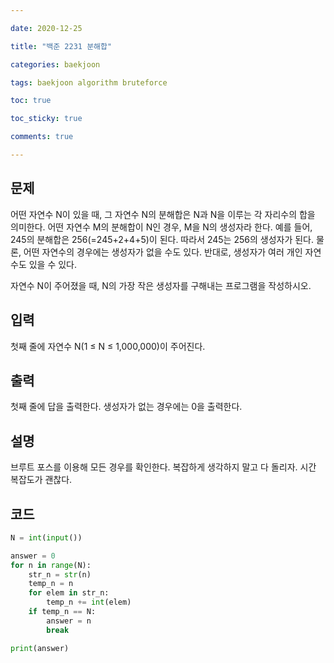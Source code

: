 ```yaml
---

date: 2020-12-25

title: "백준 2231 분해합"

categories: baekjoon

tags: baekjoon algorithm bruteforce

toc: true

toc_sticky: true

comments: true

---
```


## 문제
어떤 자연수 N이 있을 때, 그 자연수 N의 분해합은 N과 N을 이루는 각 자리수의 합을 의미한다. 어떤 자연수 M의 분해합이 N인 경우, M을 N의 생성자라 한다. 예를 들어, 245의 분해합은 256(=245+2+4+5)이 된다. 따라서 245는 256의 생성자가 된다. 물론, 어떤 자연수의 경우에는 생성자가 없을 수도 있다. 반대로, 생성자가 여러 개인 자연수도 있을 수 있다.

자연수 N이 주어졌을 때, N의 가장 작은 생성자를 구해내는 프로그램을 작성하시오.



## 입력
첫째 줄에 자연수 N(1 ≤ N ≤ 1,000,000)이 주어진다.



## 출력
첫째 줄에 답을 출력한다. 생성자가 없는 경우에는 0을 출력한다.



## 설명
브루트 포스를 이용해 모든 경우를 확인한다.
복잡하게 생각하지 말고 다 돌리자.
시간 복잡도가 괜찮다.



## 코드
```python
N = int(input())

answer = 0
for n in range(N):
    str_n = str(n)
    temp_n = n
    for elem in str_n:
        temp_n += int(elem)
    if temp_n == N:
        answer = n
        break

print(answer)
```